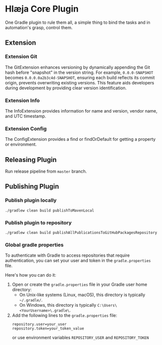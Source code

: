 # Hlæja Core Plugin

One Gradle plugin to rule them all, a simple thing to bind the tasks and in automation's grasp, control them.

## Extension

### Extension Git

The GitExtension enhances versioning by dynamically appending the Git hash before "snapshot" in the version string. For example, `0.0.0-SNAPSHOT` becomes `0.0.0.0a2b3c4d-SNAPSHOT`, ensuring each build reflects its commit origin, prevents overwriting existing versions. This feature aids developers during development by providing clear version identification.

### Extension Info

The InfoExtension provides information for name and version, vendor name, and UTC timestamp.

### Extension Config

The ConfigExtension provides a find or findOrDefault for getting a property or environment.

## Releasing Plugin

Run release pipeline from `master` branch.

## Publishing Plugin

### Publish plugin locally

```shell
./gradlew clean build publishToMavenLocal
```

### Publish plugin to repository

```shell
./gradlew clean build publishAllPublicationsToGitHubPackagesRepository
```

### Global gradle properties

To authenticate with Gradle to access repositories that require authentication, you can set your user and token in the `gradle.properties` file.

Here's how you can do it:

1. Open or create the `gradle.properties` file in your Gradle user home directory:
    - On Unix-like systems (Linux, macOS), this directory is typically `~/.gradle/`.
    - On Windows, this directory is typically `C:\Users\<YourUsername>\.gradle\`.
2. Add the following lines to the `gradle.properties` file:
    ```properties
    repository.user=your_user
    repository.token=your_token_value
    ```
   or use environment variables `REPOSITORY_USER` and `REPOSITORY_TOKEN`
